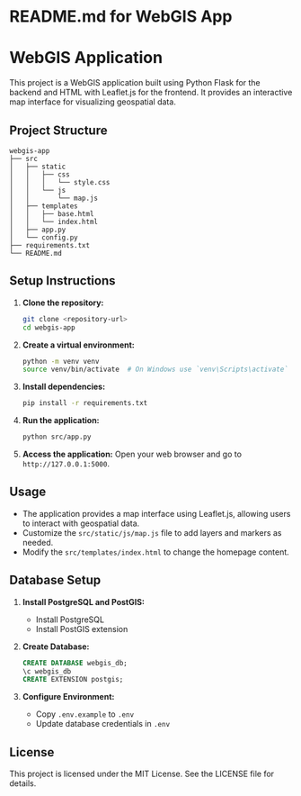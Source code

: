 # README.md for WebGIS App

# WebGIS Application

This project is a WebGIS application built using Python Flask for the backend and HTML with Leaflet.js for the frontend. It provides an interactive map interface for visualizing geospatial data.

## Project Structure

```
webgis-app
├── src
│   ├── static
│   │   ├── css
│   │   │   └── style.css
│   │   └── js
│   │       └── map.js
│   ├── templates
│   │   ├── base.html
│   │   └── index.html
│   ├── app.py
│   └── config.py
├── requirements.txt
└── README.md
```

## Setup Instructions

1. **Clone the repository:**
   ```bash
   git clone <repository-url>
   cd webgis-app
   ```

2. **Create a virtual environment:**
   ```bash
   python -m venv venv
   source venv/bin/activate  # On Windows use `venv\Scripts\activate`
   ```

3. **Install dependencies:**
   ```bash
   pip install -r requirements.txt
   ```

4. **Run the application:**
   ```bash
   python src/app.py
   ```

5. **Access the application:**
   Open your web browser and go to `http://127.0.0.1:5000`.

## Usage

- The application provides a map interface using Leaflet.js, allowing users to interact with geospatial data.
- Customize the `src/static/js/map.js` file to add layers and markers as needed.
- Modify the `src/templates/index.html` to change the homepage content.

## Database Setup

1. **Install PostgreSQL and PostGIS:**
   - Install PostgreSQL
   - Install PostGIS extension

2. **Create Database:**
   ```sql
   CREATE DATABASE webgis_db;
   \c webgis_db
   CREATE EXTENSION postgis;
   ```

3. **Configure Environment:**
   - Copy `.env.example` to `.env`
   - Update database credentials in `.env`

## License

This project is licensed under the MIT License. See the LICENSE file for details.